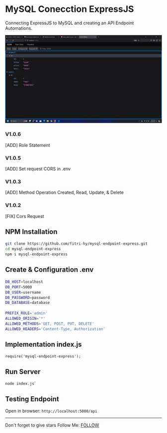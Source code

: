 # MySQL Conecction ExpressJS
Connecting ExpressJS to MySQL and creating an API Endpoint Automations.

<img src="Screenshot.png" />

### V1.0.6
[ADD] Role Statement
### V1.0.5
[ADD] Set request CORS in .env
### V1.0.3
[ADD] Method Operation Created, Read, Update, & Delete
### V1.0.2
[FIX] Cors Request

## NPM Installation
```sh
git clone https://github.com/fitri-hy/mysql-endpoint-express.git
cd mysql-endpoint-express
npm i mysql-endpoint-express
```

## Create & Configuration .env
```sh
DB_HOST=localhost
DB_PORT=5000
DB_USER=username
DB_PASSWORD=password
DB_DATABASE=database

PREFIX_ROLE='admin'
ALLOWED_ORIGIN='*'
ALLOWED_METHODS='GET, POST, PUT, DELETE'
ALLOWED_HEADERS='Content-Type, Authorization'
```
## Implementation index.js
```
require('mysql-endpoint-express');
```

## Run Server
```
node index.js`
```

## Testing Endpoint
Open in browser: `http://localhost:5000/api`
<hr/>

Don't forget to give stars
Follow Me: <a href="https://hy-tech.my.id/">FOLLOW</a>
